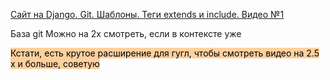 [Сайт на Django. Git. Шаблоны. Теги extends и include. Видео №1](https://www.youtube.com/watch?v=AS0RJBWekMQ&t=1759s)


База git
Можно на 2x смотреть, если в контексте уже

<mark style="background: #FFB86CA6;">Кстати, есть крутое расширение для гугл, чтобы смотреть видео на 2.5 x и больше, советую
</mark>
